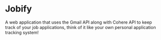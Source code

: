 # Jobify
A web application that uses the Gmail API along with Cohere API to keep track of your job applications, think of it like your own personal application tracking system!
